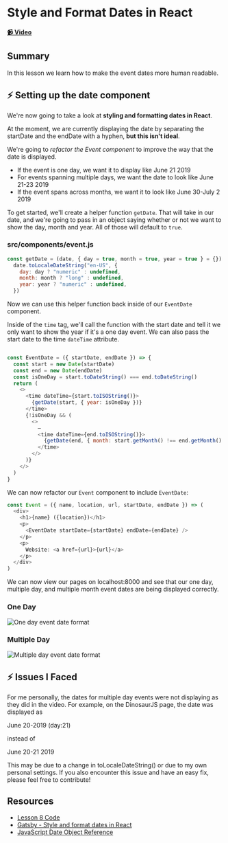 # Style and Format Dates in React

**[📹 Video](https://egghead.io/lessons/gatsby-style-and-format-dates-in-react)**

## Summary

In this lesson we learn how to make the event dates more human readable.

## ⚡ Setting up the date component
We're now going to take a look at **styling and formatting dates in React**.

At the moment, we are currently displaying the date by separating the startDate and the endDate with a hyphen, **but this isn't ideal**.

We're going to *refactor the Event component* to improve the way that the date is displayed.
- If the event is one day, we want it to display like June 21 2019
- For events spanning multiple days, we want the date to look like June 21-23 2019
- If the event spans across months, we want it to look like June 30-July 2 2019

To get started, we'll create a helper function `getDate`. That will take in our date, and we're going to pass in an object saying whether or not we want to show the day, month and year. All of those will default to `true`.

### src/components/event.js
```javascript
const getDate = (date, { day = true, month = true, year = true } = {}) =>
  date.toLocaleDateString("en-US", {
    day: day ? "numeric" : undefined,
    month: month ? "long" : undefined,
    year: year ? "numeric" : undefined,
  })
```
Now we can use this helper function back inside of our `EventDate` component.

Inside of the `time` tag, we'll call the function with the start date and tell it we only want to show the year if it's a one day event. We can also pass the start date to the time `dateTime` attribute.
```js

const EventDate = ({ startDate, endDate }) => {
  const start = new Date(startDate)
  const end = new Date(endDate)
  const isOneDay = start.toDateString() === end.toDateString()
  return (
    <>
      <time dateTime={start.toISOString()}>
        {getDate(start, { year: isOneDay })}
      </time>
      {!isOneDay && (
        <>
          –
          <time dateTime={end.toISOString()}>
            {getDate(end, { month: start.getMonth() !== end.getMonth() })}
          </time>
        </>
      )}
    </>
  )
}
```
We can now refactor our `Event` component to include `EventDate`:
```javascript
const Event = ({ name, location, url, startDate, endDate }) => (
  <div>
    <h1>{name} ({location})</h1>
    <p>
      <EventDate startDate={startDate} endDate={endDate} />
    </p>
    <p>
      Website: <a href={url}>{url}</a>
    </p>
  </div>
)
```
We can now view our pages on localhost:8000 and see that our one day, multiple day, and multiple month event dates are being displayed correctly.
### One Day
![One day event date format](https://res.cloudinary.com/dg3gyk0gu/image/upload/v1593019629/transcript-images/08-style-and-format-dates-in-react-multiple-one-day.png)

### Multiple Day
![Multiple day event date format](https://res.cloudinary.com/dg3gyk0gu/image/upload/v1593019629/transcript-images/08-style-and-format-dates-in-react-multiple-day-before.png)

## ⚡ Issues I Faced
For me personally, the dates for multiple day events were not displaying as they did in the video. For example, on the DinosaurJS page, the date was displayed as

June 20-2019 (day:21)

instead of

June 20-21 2019

This may be due to a change in toLocaleDateString() or due to my own personal settings. If you also encounter this issue and have an easy fix, please feel free to contribute!
## Resources
- [Lesson 8 Code](https://github.com/ParkerGits/authoring-gatsby-themes/tree/08-style-and-format-dates-in-react)
- [Gatsby - Style and format dates in React](https://www.gatsbyjs.org/tutorial/building-a-theme/#style-and-format-dates-in-react)
- [JavaScript Date Object Reference](https://developer.mozilla.org/en-US/docs/Web/JavaScript/Reference/Global_Objects/Date)
